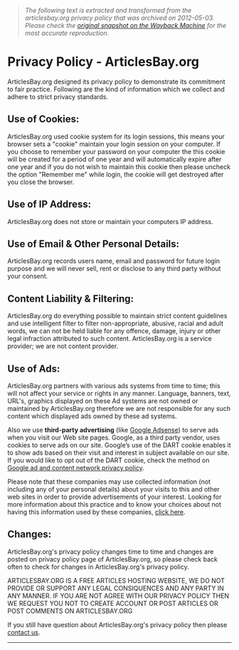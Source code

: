 > *The following text is extracted and transformed from the articlesbay.org privacy policy that was archived on 2012-05-03. Please check the [original snapshot on the Wayback Machine](https://web.archive.org/web/20120503213529id_/http%3A//www.articlesbay.org/ppolicy.html) for the most accurate reproduction.*

# Privacy Policy - ArticlesBay.org

ArticlesBay.org designed its privacy policy to demonstrate its commitment to fair practice. Following are the kind of information which we collect and adhere to strict privacy standards.

## Use of Cookies:

ArticlesBay.org used cookie system for its login sessions, this means your browser sets a "cookie" maintain your login session on your computer. If you choose to remember your password on your computer the this cookie will be created for a period of one year and will automatically expire after one year and if you do not wish to maintain this cookie then please uncheck the option "Remember me" while login, the cookie will get destroyed after you close the browser.

## Use of IP Address:

ArticlesBay.org does not store or maintain your computers IP address.

## Use of Email & Other Personal Details:

ArticlesBay.org records users name, email and password for future login purpose and we will never sell, rent or disclose to any third party without your consent.

## Content Liability & Filtering:

ArticlesBay.org do everything possible to maintain strict content guidelines and use intelligent filter to filter non-appropriate, abusive, racial and adult words, we can not be held liable for any offence, damage, injury or other legal infraction attributed to such content. ArticlesBay.org is a service provider; we are not content provider.

## Use of Ads:

ArticlesBay.org partners with various ads systems from time to time; this will not affect your service or rights in any manner. Language, banners, text, URL's, graphics displayed on these Ad systems are not owned or maintained by ArticlesBay.org therefore we are not responsible for any such content which displayed ads owned by these ad systems.

Also we use **third-party advertising** (like [Google Adsense](https://www.google.com/adsense/)) to serve ads when you visit our Web site pages. Google, as a third party vendor, uses cookies to serve ads on our site. Google’s use of the DART cookie enables it to show ads based on their visit and interest in subject available on our site. If you would like to opt out of the DART cookie, check the method on [Google ad and content network privacy policy](http://www.google.com/privacy_ads.html).

Please note that these companies may use collected information (not including any of your personal details) about your visits to this and other web sites in order to provide advertisements of your interest. Looking for more information about this practice and to know your choices about not having this information used by these companies, [click here](http://www.google.com/privacy_ads.html).

## Changes:

ArticlesBay.org's privacy policy changes time to time and changes are posted on privacy policy page of ArticlesBay.org, so please check back often to check for changes in ArticlesBay.org's privacy policy. 

ARTICLESBAY.ORG IS A FREE ARTICLES HOSTING WEBSITE, WE DO NOT PROVIDE OR SUPPORT ANY LEGAL CONSIQUENCES AND ANY PARTY IN ANY MANNER. IF YOU ARE NOT AGREE WITH OUR PRIVACY POLICY THEN WE REQUEST YOU NOT TO CREATE ACCOUNT OR POST ARTICLES OR POST COMMENTS ON ARTICLESBAY.ORG

If you still have question about ArticlesBay.org's privacy policy then please [contact us](https://web.archive.org/web/20120503213529id_/http%3A//www.articlesbay.org/contact.html). 

* * *
